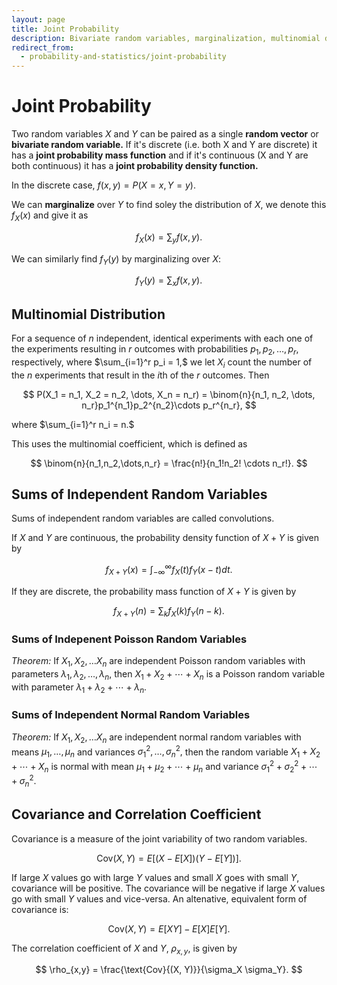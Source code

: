 ```yaml
---
layout: page
title: Joint Probability
description: Bivariate random variables, marginalization, multinomial distributions, convolutions, and covariance-correlation analysis.
redirect_from:
  - probability-and-statistics/joint-probability
---
```


# Joint Probability

Two random variables $X$ and $Y$ can be paired as a single **random vector** or **bivariate random variable.** If it's discrete (i.e. both X and Y are discrete) it has a **joint probability mass function** and if it's continuous (X and Y are both continuous) it has a **joint probability density function.**

In the discrete case, $f(x,y) = P(X = x, Y = y).$

We can **marginalize** over $Y$ to find soley the distribution of $X,$ we denote this $f_X(x)$ and give it as

$$  f_X(x) = \sum_y f(x, y). $$

We can similarly find $f_Y(y)$ by marginalizing over $X$:

$$  f_Y(y) = \sum_x f(x, y). $$

## Multinomial Distribution

For a sequence of $n$ independent, identical experiments with each one of the experiments resulting in $r$ outcomes with probabilities $p_1, p_2, \dots, p_r,$ respectively, where $\sum_{i=1}^r p_i = 1,$  we let $X_i$ count the number of the $n$ experiments that result in the $i$th of the $r$ outcomes. Then

$$ P(X_1 = n_1, X_2 = n_2, \dots, X_n = n_r) = \binom{n}{n_1, n_2, \dots, n_r}p_1^{n_1}p_2^{n_2}\cdots p_r^{n_r}, $$

where $\sum_{i=1}^r n_i = n.$

This uses the multinomial coefficient, which is defined as

$$ \binom{n}{n_1,n_2,\dots,n_r} = \frac{n!}{n_1!n_2! \cdots n_r!}. $$

## Sums of Independent Random Variables

Sums of independent random variables are called convolutions.

If $X$ and $Y$ are continuous, the probability density function of $X + Y$ is given by

$$ f_{X+Y}(x) = \int_{-\infty}^{\infty} f_X(t) f_Y(x - t) dt. $$

If they are discrete, the probability mass function of $X + Y$ is given by

$$ f_{X+Y}(n) = \sum_k f_X(k)f_Y(n - k). $$


### Sums of Indepenent Poisson Random Variables

*Theorem:* If $X_1, X_2, \dots X_n$ are independent Poisson random variables with parameters $\lambda_1, \lambda_2, \dots, \lambda_n,$ then $X_1 + X_2 + \cdots + X_n$ is a Poisson random variable with parameter $\lambda_1 + \lambda_2 + \cdots  + \lambda_n.$

### Sums of Independent Normal Random Variables

*Theorem:* If $X_1, X_2, \dots X_n$ are independent normal random variables with means $\mu_1, \dots, \mu_n$ and variances $\sigma_1^2, \dots, \sigma_n^2,$ then the random variable $X_1 + X_2 + \cdots + X_n$ is normal with mean $\mu_1 + \mu_2 + \cdots + \mu_n$ and variance $\sigma_1^2 + \sigma_2^2 + \cdots + \sigma_n^2.$


## Covariance and Correlation Coefficient
Covariance is a measure of the joint variability of two random variables. 

$$ \text{Cov}(X,Y) = E[(X - E[X])(Y - E[Y])]. $$

If large $X$ values go with large $Y$ values and small $X$ goes with small $Y$, covariance will be positive. The covariance will be negative if large $X$ values go with small $Y$ values and vice-versa. An altenative, equivalent form of covariance is:

$$ \text{Cov}(X,Y) = E[XY] - E[X]E[Y]. $$

The correlation coefficient of $X$ and $Y$, $\rho_{x,y},$ is given by

$$ \rho_{x,y} = \frac{\text{Cov}{(X, Y)}}{\sigma_X \sigma_Y}. $$

